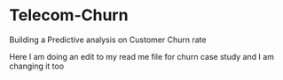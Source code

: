 # Telecom-Churn
Building a Predictive analysis on Customer Churn rate

Here I am doing an edit to my read me file for churn case study
and I am changing it too